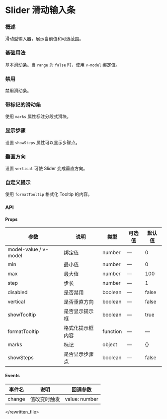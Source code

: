 # Slider 滑动输入条

### 概述

滑动型输入器，展示当前值和可选范围。

### 基础用法

基本滑动条。当 `range` 为 `false` 时，使用 `v-model` 绑定值。

<demo src="../demos/slider/slider-01-basic.vue"></demo>

### 禁用

禁用滑动条。

<demo src="../demos/slider/slider-02-disabled.vue"></demo>

### 带标记的滑动条

使用 `marks` 属性标注分段式滑块。

<demo src="../demos/slider/slider-03-marks.vue"></demo>

### 显示步骤

设置 `showSteps` 属性可以显示步骤点。

<demo src="../demos/slider/slider-04-steps.vue"></demo>

### 垂直方向

设置 `vertical` 可使 Slider 变成垂直方向。

<demo src="../demos/slider/slider-05-vertical.vue"></demo>

### 自定义提示

使用 `formatTooltip` 格式化 Tooltip 的内容。

<demo src="../demos/slider/slider-06-tooltip.vue"></demo>

### API

#### Props

| 参数          | 说明           | 类型    | 可选值 | 默认值 |
| ------------- | -------------- | ------- | ------ | ------ |
| model-value / v-model | 绑定值   | number  | —      | 0      |
| min          | 最小值         | number  | —      | 0      |
| max          | 最大值         | number  | —      | 100    |
| step         | 步长           | number  | —      | 1      |
| disabled     | 是否禁用       | boolean | —      | false  |
| vertical     | 是否垂直方向   | boolean | —      | false  |
| showTooltip  | 是否显示提示框 | boolean | —      | true   |
| formatTooltip | 格式化提示框内容 | function | —   | —      |
| marks        | 标记           | object  | —      | {}     |
| showSteps    | 是否显示步骤点 | boolean | —      | false  |

#### Events

| 事件名 | 说明           | 回调参数   |
| ------ | -------------- | ---------- |
| change | 值改变时触发   | value: number |
  </rewritten_file> 